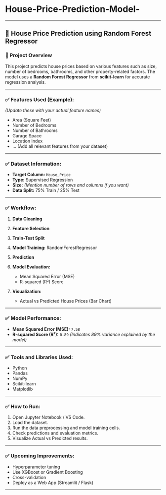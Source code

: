 # House-Price-Prediction-Model-


---

## 🏡 House Price Prediction using Random Forest Regressor

### 📌 Project Overview

This project predicts house prices based on various features such as size, number of bedrooms, bathrooms, and other property-related factors. The model uses a **Random Forest Regressor** from **scikit-learn** for accurate regression analysis.

---

### ✅ Features Used (Example):

*(Update these with your actual feature names)*

* Area (Square Feet)
* Number of Bedrooms
* Number of Bathrooms
* Garage Space
* Location Index
* ... (Add all relevant features from your dataset)

---

### ✅ Dataset Information:

* **Target Column:** `House_Price`
* **Type:** Supervised Regression
* **Size:** *(Mention number of rows and columns if you want)*
* **Data Split:** 75% Train / 25% Test

---

### ✅ Workflow:

1. **Data Cleaning**
2. **Feature Selection**
3. **Train-Test Split**
4. **Model Training:** RandomForestRegressor
5. **Prediction**
6. **Model Evaluation:**

   * Mean Squared Error (MSE)
   * R-squared (R²) Score
7. **Visualization:**

   * Actual vs Predicted House Prices (Bar Chart)

---

### ✅ Model Performance:

* **Mean Squared Error (MSE):** `7.58`
* **R-squared Score (R²):** `0.89`
  *(Indicates 89% variance explained by the model)*

---

### ✅ Tools and Libraries Used:

* Python
* Pandas
* NumPy
* Scikit-learn
* Matplotlib

---

### ✅ How to Run:

1. Open Jupyter Notebook / VS Code.
2. Load the dataset.
3. Run the data preprocessing and model training cells.
4. Check predictions and evaluation metrics.
5. Visualize Actual vs Predicted results.

---

### ✅ Upcoming Improvements:

* Hyperparameter tuning
* Use XGBoost or Gradient Boosting
* Cross-validation
* Deploy as a Web App (Streamlit / Flask)

---

